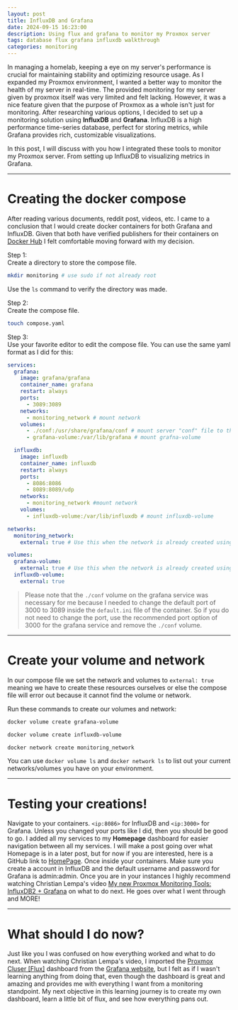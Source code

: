 ```yaml
---
layout: post
title: InfluxDB and Grafana
date: 2024-09-15 16:23:00
description: Using flux and grafana to monitor my Proxmox server
tags: database flux grafana influxdb walkthrough
categories: monitoring
---
```


In managing a homelab, keeping a eye on my server's performance is crucial for maintaining stability and optimizing resource usage. As I expanded my Proxmox environment, I wanted a better way to monitor the health of my server in real-time. The provided monitoring for my server given by proxmox itself was very limited and felt lacking. However, it was a nice feature given that the purpose of Proxmox as a whole isn't just for monitoring. After researching various options, I decided to set up a monitoring solution using **InfluxDB** and **Grafana**. 
InfluxDB is a high performance time-series database, perfect for storing metrics, while Grafana provides rich, customizable visualizations.

In this post, I will discuss with you how I integrated these tools to monitor my Proxmox server. From setting up InfluxDB to visualizing metrics in Grafana.

---

# Creating the docker compose

After reading various documents, reddit post, videos, etc. I came to a conclusion that I would create docker containers for both Grafana and InfluxDB. Given that both have verified publishers for their containers on [Docker Hub](https://hub.docker.com/) I felt comfortable moving forward with my decision. 

Step 1:<br/>
Create a directory to store the compose file.<br/>
```bash
mkdir monitoring # use sudo if not already root
```
Use the `ls` command to verify the directory was made.

Step 2:<br/>
Create the compose file.
```bash
touch compose.yaml
```

Step 3:<br/>
Use your favorite editor to edit the compose file. You can use the same yaml format as I did for this:
```yaml
services:
  grafana:
    image: grafana/grafana
    container_name: grafana
    restart: always
    ports:
      - 3089:3089
    networks:
      - monitoring_network # mount network
    volumes:
      - ./conf:/usr/share/grafana/conf # mount server "conf" file to the container "conf" file, whatever changes are made to the server "conf" file are changed on the container "conf" file when retarted
      - grafana-volume:/var/lib/grafana # mount grafna-volume

  influxdb:
    image: influxdb
    container_name: influxdb
    restart: always
    ports:
      - 8086:8086
      - 8089:8089/udp
    networks:
      - monitoring_network #mount network
    volumes:
      - influxdb-volume:/var/lib/influxdb # mount influxdb-volume

networks:
  monitoring_network:
    external: true # Use this when the network is already created using <docker network create "name">

volumes:
  grafana-volume:
    external: true # Use this when the network is already created using <docker volume create "name">
  influxdb-volume:
    external: true
```
> Please note that the `./conf` volume on the grafana service was necessary for me because I needed to change the default port of 3000 to 3089 inside the `default.ini` file of the container. So if you do not need to change the port, use the recommended port option of 3000 for the grafana service and remove the `./conf` volume.

---

# Create your volume and network

In our compose file we set the network and volumes to `external: true` meaning we have to create these resources ourselves or else the compose file will error out because it cannot find the volume or network.

Run these commands to create our volumes and network:

```bash
docker volume create grafana-volume
```
```bash
docker volume create influxdb-volume
```
```bash 
docker network create monitoring_network
```

You can use ```docker volume ls``` and ```docker network ls``` to list out your current networks/volumes you have on your environment.

---

# Testing your creations!

Navigate to your containers. `<ip:8086>` for InfluxDB and `<ip:3000>` for Grafana. Unless you changed your ports like I did, then you should be good to go. I added all my services to my **Homepage** dashboard for easier navigation between all my services. I will make a post going over what Homepage is in a later post, but for now if you are interested, here is a GitHub link to [HomePage](https://github.com/gethomepage/homepage). Once inside your containers. Make sure you create a account in InfluxDB and the default username and password for Grafana is admin:admin. Once you are in your instances I highly recommend watching Christian Lempa's video [My new Proxmox Monitoring Tools: InfluxDB2 + Grafana](https://www.youtube.com/watch?v=f2eyVfCTLi0&t=403s) on what to do next. He goes over what I went through and MORE!

---

# What should I do now?

Just like you I was confused on how everything worked and what to do next. When watching Christian Lempa's video, I imported the [Proxmox Cluser [Flux]](https://grafana.com/grafana/dashboards/15356-proxmox-cluster-flux/) dashboard from the [Grafana website](https://grafana.com/), but I felt as if I wasn't learning anything from doing that, even though the dashboard is great and amazing and provides me with everything I want from a monitoring standpoint. My next objective in this learning journey is to create my own dashboard, learn a little bit of flux, and see how everything pans out. 
